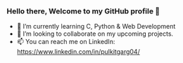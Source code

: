 ### Hello there, Welcome to my GitHub profile 👋

 - 🌱 I’m currently learning C, Python & Web Development
 -  👯 I’m looking to collaborate on my upcoming projects.
 - 📫 You can reach me on LinkedIn: https://www.linkedin.com/in/pulkitgarg04/
